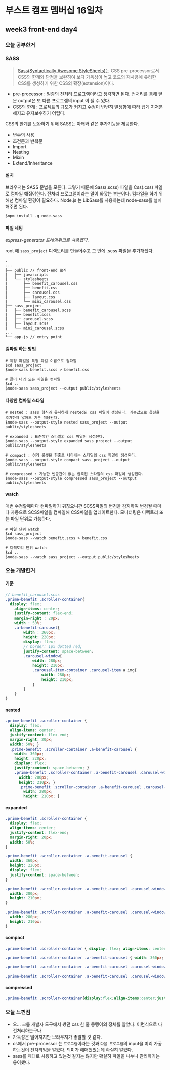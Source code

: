 # 부스트 캠프 멤버십 16일차 

## week3 front-end day4

### 오늘 공부한거 

### SASS

> [Sass(Syntactically Awesome StyleSheets)](http://sass-lang.com/)는 CSS pre-processor로서 CSS의 한계와 단점을 보완하여 보다 가독성이 높고 코드의 재사용에 유리한 CSS를 생성하기 위한 CSS의 확장(extension)이다.

- pre-processor : 일종의 전처리 프로그램이라고 생각하면 된다. 전처리를 통해 얻은 output은 또 다른 프로그램의 input 이 될 수 있다. 
- CSS의 한계 : 프로젝트의 규모가 커지고 수정이 빈번히 발생함에 따라 쉽게 지저분해지고 유지보수하기 어렵다. 

CSS의 한계를 보완하기 위해 SASS는 아래와 같은 추가기능을 제공한다.

- 변수의 사용
- 조건문과 반복문
- Import
- Nesting
- Mixin
- Extend/Inheritance

#### 설치

브라우저는 SASS 문법을 모른다. 그렇기 때문에 Sass(.scss) 파일을 Css(.css) 파일로 컴파일 해줘야한다. 전처리 프로그램이라는 말이 와닿는 부분이다. 컴파일을 하기 위해선 컴파일 환경이 필요하다. Node.js 는 LibSass를 사용하는데 node-sass를 설치해주면 된다. 

```shell
$npm install -g node-sass
```



#### 파일 세팅

*express-generator 프레임워크를 사용했다.*

 root 에 `sass_project` 디렉토리를 만들어주고 그 안에 .scss 파일을 추가해줬다.

```
.
...
├── public // front-end 로직 
|   ├── javascripts
|   └── stylesheets
|       ├── benefit_carousel.css
|       ├── benefit.css
|       ├── carousel.css
|       ├── layout.css
|       └── mini_carousel.css
├── sass_project
|   ├── benefit_carousel.scss
|   ├── benefit.scss
|   ├── carousel.scss
|   ├── layout.scss
|   └── mini_carousel.scss
...
└── app.js // entry point
```



#### 컴파일 하는 방법

```shell
# 특정 파일을 특정 파일 이름으로 컴파일
$cd sass_project
$node-sass benefit.scss > benefit.css

# 폴더 내의 모든 파일을 컴파일
$cd ..
$node-sass sass_project --output public/stylesheets
```



#### 다양한 컴파일 스타일

```shell
# nested : sass 형식과 유사하게 nested된 css 파일이 생성된다. 기본값으로 옵션을 추가하지 않아도 기본 적용된다.
$node-sass --output-style nested sass_project --output public/stylesheets

# expanded : 표준적인 스타일의 css 파일이 생성된다.
$node-sass --output-style expanded sass_project --output public/stylesheets

# compact : 여러 룰셋을 한줄로 나타내는 스타일의 css 파일이 생성된다.
$node-sass --output-style compact sass_project --output public/stylesheets

# compressed : 가능한 빈공간이 없는 압축된 스타일의 css 파일이 생성된다.
$node-sass --output-style compressed sass_project --output public/stylesheets
```



#### watch

매번 수정할때마다 컴파일하기 귀찮으니깐 SCSS파일의 변경을 감지하여 변경될 때마다 자동으로 SCSS파일을 컴파일해 CSS파일을 업데이트한다. 모니터링은 디렉토리 또는 파일 단위로 가능하다. 

```shell
# 파일 단위 watch
$cd sass_project
$node-sass --watch benefit.scss > benefit.css

# 디렉토리 단위 watch
$cd ..
$node-sass --watch sass_project --output public/stylesheets
```



### 오늘 개발한거 

#### 기준

```scss
// benefit_carousel.scss
.prime-benefit .scroller-container{
  display: flex;
    align-items: center;
    justify-content: flex-end;
    margin-right : 20px;
    width : 50%;
    .a-benefit-carousel{
        width : 360px;
        height: 220px;
        display: flex;
        // border: 1px dotted red;
        justify-content: space-between;
        .carousel-window{
            width: 280px;
            height: 210px;
            .carousel-item-container .carousel-item a img{
                width: 280px;
                height: 210px;
            }
        }
    }
}
```

#### nested

```css
.prime-benefit .scroller-container {
  display: flex;
  align-items: center;
  justify-content: flex-end;
  margin-right: 20px;
  width: 50%; }
  .prime-benefit .scroller-container .a-benefit-carousel {
    width: 360px;
    height: 220px;
    display: flex;
    justify-content: space-between; }
    .prime-benefit .scroller-container .a-benefit-carousel .carousel-window {
      width: 280px;
      height: 210px; }
      .prime-benefit .scroller-container .a-benefit-carousel .carousel-window .carousel-item-container .carousel-item a img {
        width: 280px;
        height: 210px; }

```

#### expanded

```css
.prime-benefit .scroller-container {
  display: flex;
  align-items: center;
  justify-content: flex-end;
  margin-right: 20px;
  width: 50%;
}

.prime-benefit .scroller-container .a-benefit-carousel {
  width: 360px;
  height: 220px;
  display: flex;
  justify-content: space-between;
}

.prime-benefit .scroller-container .a-benefit-carousel .carousel-window {
  width: 280px;
  height: 210px;
}

.prime-benefit .scroller-container .a-benefit-carousel .carousel-window .carousel-item-container .carousel-item a img {
  width: 280px;
  height: 210px;
}
```

#### compact

```css
.prime-benefit .scroller-container { display: flex; align-items: center; justify-content: flex-end; margin-right: 20px; width: 50%; }

.prime-benefit .scroller-container .a-benefit-carousel { width: 360px; height: 220px; display: flex; justify-content: space-between; }

.prime-benefit .scroller-container .a-benefit-carousel .carousel-window { width: 280px; height: 210px; }

.prime-benefit .scroller-container .a-benefit-carousel .carousel-window .carousel-item-container .carousel-item a img { width: 280px; height: 210px; }

```

#### compressed

```css
.prime-benefit .scroller-container{display:flex;align-items:center;justify-content:flex-end;margin-right:20px;width:50%}.prime-benefit .scroller-container .a-benefit-carousel{width:360px;height:220px;display:flex;justify-content:space-between}.prime-benefit .scroller-container .a-benefit-carousel .carousel-window{width:280px;height:210px}.prime-benefit .scroller-container .a-benefit-carousel .carousel-window .carousel-item-container .carousel-item a img{width:280px;height:210px}
```



### 오늘 느낀점 

- 오... 크롬 개발자 도구에서 봤던 css 한 줄 뭉탱이의 정체를 알았다. 이런식으로 다 전처리하는구나
- 가독성은 떨어지지만 브라우져가 좋알할 것 같다. 
- cs에서 pre-processor 는 `프로그램`이라는 것과 `다음 프로그램`의 input을 미리 가공하는것이 전처리임을 알았다. 의미가 애매했었는데 확실히 알았다.
- sass를 제대로 사용하고 있는것 같지는 않지만 확실히 파일을 나누니 관리하기는 용이했다. 